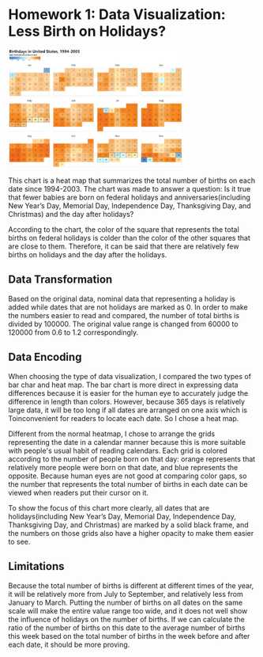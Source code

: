 # Homework 1:  Data Visualization: Less Birth on Holidays?

<img src="visualization.png" height="70%" width="70%" alt = "Heatmap of daily new birth in United States">

This chart is a heat map that summarizes the total number of births on each date since 1994-2003. The chart was made to answer a question: Is it true that fewer babies are born on federal holidays and anniversaries(including New Year’s Day, Memorial Day, Independence Day, Thanksgiving Day, and Christmas) and the day after holidays?

According to the chart, the color of the square that represents the total births on federal holidays is colder than the color of the other squares that are close to them. Therefore, it can be said that there are relatively few births on holidays and the day after the holidays.

## Data Transformation

Based on the original data, nominal data that representing a holiday is added while dates that are not holidays are marked as 0. In order to make the numbers easier to read and compared, the number of total births is divided by 100000. The original value range is changed from 60000 to 120000 from 0.6 to 1.2 correspondingly.

## Data Encoding
When choosing the type of data visualization, I compared the two types of bar char and heat map. The bar chart is more direct in expressing data differences because it is easier for the human eye to accurately judge the difference in length than colors. However, because 365 days is relatively large data, it will be too long if all dates are arranged on one axis which is Toinconvenient for readers to locate each date. So I chose a heat map.

Different from the normal heatmap, I chose to arrange the grids representing the date in a calendar manner because this is more suitable with people's usual habit of reading calendars. Each grid is colored according to the number of people born on that day: orange represents that relatively more people were born on that date, and blue represents the opposite. Because human eyes are not good at comparing color gaps, so the number that represents the total number of births in each date can be viewed when readers put their cursor on it.

To show the focus of this chart more clearly, all dates that are holidays(including New Year’s Day, Memorial Day, Independence Day, Thanksgiving Day, and Christmas) are marked by a solid black frame, and the numbers on those grids also have a higher opacity to make them easier to see.

## Limitations
Because the total number of births is different at different times of the year, it will be relatively more from July to September, and relatively less from January to March. Putting the number of births on all dates on the same scale will make the entire value range too wide, and it does not well show the influence of holidays on the number of births. If we can calculate the ratio of the number of births on this date to the average number of births this week based on the total number of births in the week before and after each date, it should be more proving.